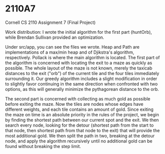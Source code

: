 # 2110A7
Cornell CS 2110 Assignment 7 (Final Project)

Work distribution: I wrote the initial algorithm for the first part (huntOrb), while Brendan Sullivan provided an optimization. 

Under src/app, you can see the files we wrote.  Heap and Path are implementations of a max/min heap and of Djikstra's algorithm, respectively.  Pollack is where the main algorithm is located.  The first part of the algorithm is concerned with locating the exit to a maze as quickly as possible.  The whole layout of the maze is not known, merely the taxicab distances to the exit ("orb") of the current tile and the four tiles immediately surrounding it.  Our greedy algorithm includes a slight modification in order to slightly favor continuing in the same direction when confronted with two options, as this will generally minimize the pythagorean distance to the orb.  

The second part is concerned with collecting as much gold as possible before exiting the maze.  Now the tiles are nodes whose edges have different weights, and each tile contains an amount of gold.  Since exiting the maze on time is an absolute priority in the rules of the project, we begin by finding the shortest path between our current spot and the exit.  We then search every node, looking for the detour (shortest path from the start to that node, then shortest path from that node to the exit) that will provide the most additional gold.  We then split the path in two, breaking at the detour node, and apply the algorithm recursively until no additional gold can be found without breaking the step limit.  
